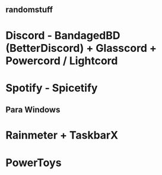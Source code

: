 ## randomstuff
# Discord - BandagedBD (BetterDiscord) + Glasscord + Powercord / Lightcord
# Spotify - Spicetify







## Para Windows
# Rainmeter + TaskbarX
# PowerToys
